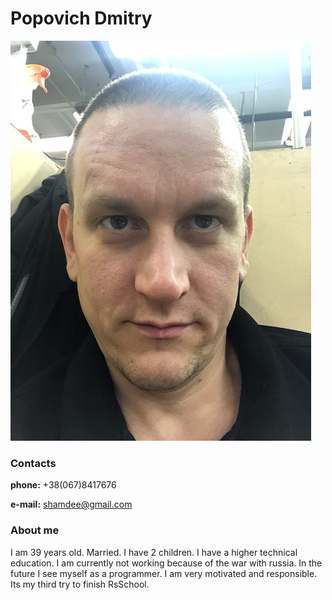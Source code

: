 # Popovich Dmitry
![My photo](/assets/images/camphoto.jpeg)
### Contacts
**phone:** +38(067)8417676

**e-mail:** shamdee@gmail.com
### About me

I am 39 years old. Married. I have 2 children. I have a higher technical education. I am currently not working because of the war with russia. In the future I see myself as a programmer. I am very motivated and responsible. Its my third try to finish RsSchool.

